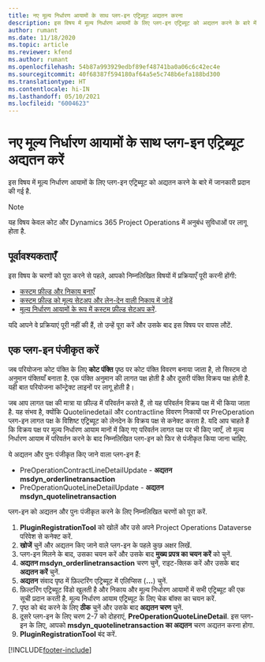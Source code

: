 ```yaml
---
title: नए मूल्य निर्धारण आयामों के साथ प्लग-इन एट्रिब्यूट अद्यतन करना
description: इस विषय में मूल्य निर्धारण आयामों के लिए प्लग-इन एट्रिब्यूट को अद्यतन करने के बारे में जानकारी प्रदान की गई है.
author: rumant
ms.date: 11/18/2020
ms.topic: article
ms.reviewer: kfend
ms.author: rumant
ms.openlocfilehash: 54b87a993929edbf89ef48741ba0a06c6c42ec4e
ms.sourcegitcommit: 40f68387f594180af64a5e5c748b6efa188bd300
ms.translationtype: HT
ms.contentlocale: hi-IN
ms.lasthandoff: 05/10/2021
ms.locfileid: "6004623"
---
```

# <a name="update-plug-in-attributes-with-new-pricing-dimensions"></a>नए मूल्य निर्धारण आयामों के साथ प्लग-इन एट्रिब्यूट अद्यतन करें

इस विषय में मूल्य निर्धारण आयामों के लिए प्लग-इन एट्रिब्यूट को अद्यतन करने के बारे में जानकारी प्रदान की गई है.

> [!NOTE]
> यह विषय केवल कोट और Dynamics 365 Project Operations में अनुबंध सुविधाओं पर लागू होता है.

## <a name="prerequisites"></a>पूर्वावश्यकताएँ
इस विषय के चरणों को पूरा करने से पहले, आपको निम्नलिखित विषयों में प्रक्रियाएँ पूरी करनी होंगी:

  - [कस्टम फ़ील्ड और निकाय बनाएँ](create-custom-fields-entities-pricing-dimensions.md) 
  - [कस्टम फ़ील्ड को मूल्य सेटअप और लेन-देन वाली निकाय में जोड़ें ](add-custom-fields-price-setup-transactional-entities.md)
  - [मूल्य निर्धारण आयामों के रूप में कस्टम फ़ील्ड सेटअप करें](set-up-custom-fields-pricing-dimensions.md). 
  
यदि आपने वे प्रक्रियाएं पूरी नहीं की हैं, तो उन्हें पूरा करें और उसके बाद इस विषय पर वापस लौटें.

## <a name="register-a-plug-in"></a>एक प्लग-इन पंजीकृत करें
जब परियोजना कोट पंक्ति के लिए **कोट पंक्ति** पृष्ठ पर कोट पंक्ति विवरण बनाया जाता है, तो सिस्टम दो अनुमान पंक्तियाँ बनाता है. एक पंक्ति अनुमान की लागत पक्ष होती है और दूसरी पंक्ति विक्रय पक्ष होती है. यही बात परियोजना कॉन्ट्रेक्ट लाइनों पर लागू होती है।

जब आप लागत पक्ष की मात्रा या फ़ील्ड में परिवर्तन करते हैं, तो यह परिवर्तन विक्रय पक्ष में भी किया जाता है. यह संभव है, क्योंकि Quotelinedetail और contractline विवरण निकायों पर PreOperation प्लग-इन लागत पक्ष के विशिष्ट एट्रिब्यूट को लेनदेन के विक्रय पक्ष से कनेक्ट करता है. यदि आप चाहते हैं कि विक्रय पक्ष पर मूल्य निर्धारण आयाम मानों में किए गए परिवर्तन लागत पक्ष पर भी किए जाएँ, तो मूल्य निर्धारण आयाम में परिवर्तन करने के बाद निम्नलिखित प्लग-इन को फिर से पंजीकृत किया जाना चाहिए.

ये अद्यतन और पुनः पंजीकृत किए जाने वाला प्लग-इन हैं:

- PreOperationContractLineDetailUpdate - **अद्यतन msdyn_orderlinetransaction**
- PreOperationQuoteLineDetailUpdate - **अद्यतन msdyn_quotelinetransaction**

प्लग-इन को अद्यतन और पुनः पंजीकृत करने के लिए निम्नलिखित चरणों को पूरा करें.

1. **PluginRegistrationTool** को खोलें और उसे अपने Project Operations Dataverse परिवेश से कनेक्ट करें.
2. **खोजें** चुनें और अद्यतन किए जाने वाले प्लग-इन के पहले कुछ अक्षर लिखें.
3. प्लग-इन मिलने के बाद, उसका चयन करें और उसके बाद **मुख्य प्रपत्र का चयन करें** को चुनें.
4. **अद्यतन msdyn_orderlinetransaction** चरण चुनें, राइट-क्लिक करें और उसके बाद **अद्यतन करें** चुनें.
5. **अद्यतन** संवाद पृष्ठ में फ़िल्टरिंग एट्रिब्यूट में एलिप्सिस (**...**) चुनें.
6. फ़िल्टरिंग एट्रिब्यूट विंडो खुलती है और निकाय और मूल्य निर्धारण आयामों में सभी एट्रिब्यूट की एक सूची प्रदान करती है. मूल्य निर्धारण आयाम एट्रिब्यूट के लिए चेक बॉक्स का चयन करें.
7. पृष्ठ को बंद करने के लिए **ठीक** चुनें और उसके बाद **अद्यतन चरण** चुनें.
8. दूसरे प्लग-इन के लिए चरण 2-7 को दोहराएं, **PreOperationQuoteLineDetail**. इस प्लग-इन के लिए, आपको **msdyn_quotelinetransaction का अद्यतन** चरण अद्यतन करना होगा.
9. **PluginRegistrationTool** बंद करें.


[!INCLUDE[footer-include](../includes/footer-banner.md)]